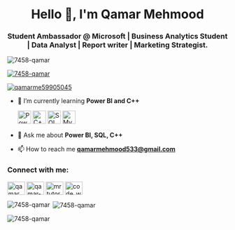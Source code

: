 <h1 align="center">Hello 👋, I'm Qamar Mehmood</h1>
<h3 align="center">Student Ambassador @ Microsoft | Business Analytics Student | Data Analyst | Report writer | Marketing Strategist.</h3>

<p align="left"> <img src="https://komarev.com/ghpvc/?username=7458-qamar&label=Profile%20views&color=0e75b6&style=flat" alt="7458-qamar" /> </p>

<p align="left"> <a href="https://github.com/ryo-ma/github-profile-trophy"><img src="https://github-profile-trophy.vercel.app/?username=7458-qamar" alt="7458-qamar" /></a> </p>

<p align="left"> <a href="https://twitter.com/qamarme59905045" target="blank"><img src="https://img.shields.io/twitter/follow/qamarme59905045?logo=twitter&style=for-the-badge" alt="qamarme59905045" /></a> </p>

- 🌱 I’m currently learning **Power BI and C++**
  <p align="left">
    <img src="https://img.icons8.com/color/48/000000/power-bi.png" alt="Power BI" width="30" height="30"/>
    <img src="https://img.icons8.com/color/48/000000/c-plus-plus-logo.png" alt="C++" width="30" height="30"/>
    <img src="https://img.icons8.com/color/48/000000/sql.png" alt="SQL" width="30" height="30"/>
    <img src="https://img.icons8.com/ios/50/000000/mysql-logo.png" alt="MySQL" width="30" height="30"/>
  </p>

- 💬 Ask me about **Power BI, SQL, C++**

- 📫 How to reach me **qamarmehmood533@gmail.com**

<h3 align="left">Connect with me:</h3>
<p align="left">
  <a href="https://twitter.com/qamarme59905045" target="blank"><img align="center" src="https://raw.githubusercontent.com/rahuldkjain/github-profile-readme-generator/master/src/images/icons/Social/twitter.svg" alt="qamarme59905045" height="30" width="40" /></a>
  <a href="https://linkedin.com/in/qamar-mehmood-a47bb625b" target="blank"><img align="center" src="https://raw.githubusercontent.com/rahuldkjain/github-profile-readme-generator/master/src/images/icons/Social/linked-in-alt.svg" alt="qamar-mehmood-a47bb625b" height="30" width="40" /></a>
  <a href="https://www.youtube.com/c/mr tutor" target="blank"><img align="center" src="https://raw.githubusercontent.com/rahuldkjain/github-profile-readme-generator/master/src/images/icons/Social/youtube.svg" alt="mr tutor" height="30" width="40" /></a>
  <a href="https://www.instagram.com/code_with_qamar/" target="blank"><img align="center" src="https://raw.githubusercontent.com/rahuldkjain/github-profile-readme-generator/master/src/images/icons/Social/instagram.svg" alt="code_with_qamar" height="30" width="40" /></a>
</p>

<p><img align="left" src="https://github-readme-stats.vercel.app/api/top-langs?username=7458-qamar&show_icons=true&locale=en&layout=compact" alt="7458-qamar" /></p>

<p>&nbsp;<img align="center" src="https://github-readme-stats.vercel.app/api?username=7458-qamar&show_icons=true&locale=en" alt="7458-qamar" /></p>

<p><img align="center" src="https://github-readme-streak-stats.herokuapp.com/?user=7458-qamar&" alt="7458-qamar" /></p>
